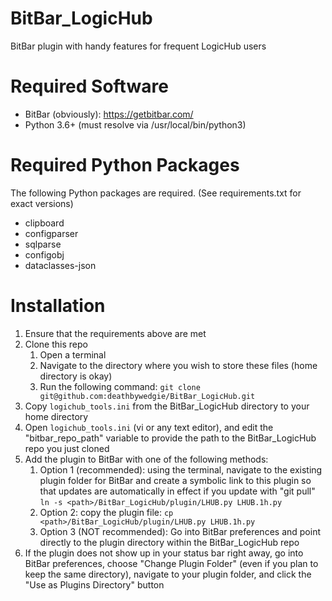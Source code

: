 # BitBar_LogicHub
BitBar plugin with handy features for frequent LogicHub users

# Required Software
* BitBar (obviously): https://getbitbar.com/
* Python 3.6+ (must resolve via /usr/local/bin/python3)

# Required Python Packages
The following Python packages are required. (See requirements.txt for exact versions)
* clipboard
* configparser
* sqlparse
* configobj
* dataclasses-json

# Installation
1. Ensure that the requirements above are met
1. Clone this repo
   1. Open a terminal
   1. Navigate to the directory where you wish to store these files (home directory is okay)
   1. Run the following command: 
   `git clone git@github.com:deathbywedgie/BitBar_LogicHub.git`
1. Copy `logichub_tools.ini` from the BitBar_LogicHub directory to your home directory
1. Open `logichub_tools.ini` (vi or any text editor), and edit the "bitbar_repo_path" variable to provide the path to the BitBar_LogicHub repo you just cloned
1. Add the plugin to BitBar with one of the following methods:
   1. Option 1 (recommended): using the terminal, navigate to the existing plugin folder for BitBar and create a symbolic link to this plugin so that updates are automatically in effect if you update with "git pull" `ln -s <path>/BitBar_LogicHub/plugin/LHUB.py LHUB.1h.py`
   1. Option 2: copy the plugin file: `cp <path>/BitBar_LogicHub/plugin/LHUB.py LHUB.1h.py`
   1. Option 3 (NOT recommended): Go into BitBar preferences and point directly to the plugin directory within the BitBar_LogicHub repo
1. If the plugin does not show up in your status bar right away, go into BitBar preferences, choose "Change Plugin Folder" (even if you plan to keep the same directory), navigate to your plugin folder, and click the "Use as Plugins Directory" button
